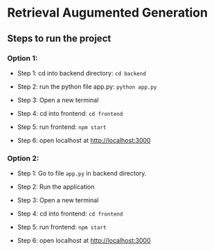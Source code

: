 # Retrieval Augumented Generation

## Steps to run the project

### Option 1:

- Step 1: cd into backend directory: 
`cd backend`

- Step 2: run the python file app.py:
`python app.py`

- Step 3: Open a new terminal

- Step 4: cd into frontend:
`cd frontend`

- Step 5: run frontend: `npm start`

- Step 6: open localhost at
[http://localhost:3000](http://localhost:3000)

### Option 2:

- Step 1: Go to file `app.py` in backend directory.

- Step 2: Run the application

- Step 3: Open a new terminal

- Step 4: cd into frontend:
`cd frontend`

- Step 5: run frontend: `npm start`

- Step 6: open localhost at
[http://localhost:3000](http://localhost:3000)